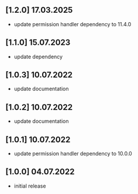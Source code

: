 ## [1.2.0] 17.03.2025

* update permission handler dependency to 11.4.0

## [1.1.0] 15.07.2023

* update dependency

## [1.0.3] 10.07.2022

* update documentation

## [1.0.2] 10.07.2022

* update documentation

## [1.0.1] 10.07.2022

* update permission handler dependency to 10.0.0

## [1.0.0] 04.07.2022

* initial release

